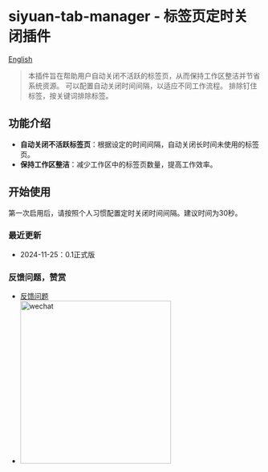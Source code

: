
# siyuan-tab-manager - 标签页定时关闭插件

[English](./README.md)

> 本插件旨在帮助用户自动关闭不活跃的标签页，从而保持工作区整洁并节省系统资源。
可以配置自动关闭时间间隔，以适应不同工作流程。
排除钉住标签，按关键词排除标签。

## 功能介绍

- **自动关闭不活跃标签页**：根据设定的时间间隔，自动关闭长时间未使用的标签页。
- **保持工作区整洁**：减少工作区中的标签页数量，提高工作效率。

## 开始使用

第一次启用后，请按照个人习惯配置定时关闭时间间隔。建议时间为30秒。

### 最近更新

- 2024-11-25：0.1正式版

### 反馈问题，赞赏

- [反馈问题](https://github.com/pakeh2866/siyuan-tab-manager/issues)
- <img src="https://cdn.jsdelivr.net/gh/pakeh2866/img-picgo@main/pest-20241125115241-0km2h1n.jpg" alt="wechat" style="width:300px;height:325px;" />





